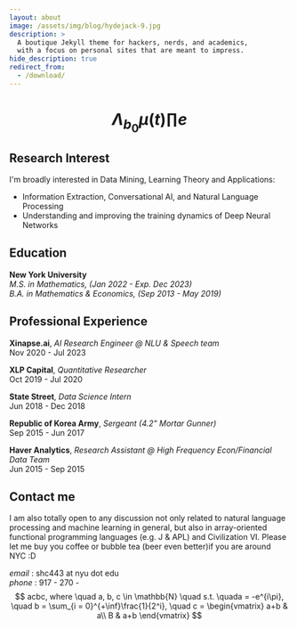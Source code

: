 ```yaml
---
layout: about
image: /assets/img/blog/hydejack-9.jpg
description: >
  A boutique Jekyll theme for hackers, nerds, and academics,
  with a focus on personal sites that are meant to impress.
hide_description: true
redirect_from:
  - /download/
---
```


# <span style="color:white">$$ $$</span> $$ \Lambda_{b_0}\mu(t) \prod e $$ $$ $$

<!--author-->

## Research Interest

I'm broadly interested in Data Mining, Learning Theory and Applications:
- Information Extraction, Conversational AI, and Natural Language Processing
- Understanding and improving the training dynamics of Deep Neural Networks 	

## Education

**New York University**\
*M.S. in Mathematics, (Jan 2022 - Exp. Dec 2023)*\
*B.A. in Mathematics & Economics, (Sep 2013 - May 2019)*

## Professional Experience

**Xinapse.ai**, *AI Research Engineer @ NLU & Speech team*\
Nov 2020 - Jul 2023

**XLP Capital**, *Quantitative Researcher*\
Oct 2019 - Jul 2020

**State Street**, *Data Science Intern*\
Jun 2018 - Dec 2018

**Republic of Korea Army**, *Sergeant (4.2" Mortar Gunner)*\
Sep 2015 - Jun 2017

**Haver Analytics**, *Research Assistant @ High Frequency Econ/Financial Data Team*\
Jun 2015 - Sep 2015

## Contact me

I am also totally open to any discussion not only related to natural language processing and machine learning in general, but also in array-oriented functional programming languages (e.g. J & APL) and Civilization VI. Please let me buy you coffee or bubble tea (beer even better)if you are around NYC  :D

*email* : shc443 at nyu dot edu\
*phone* : 917 - 270 - $$ acbc, where \quad a, b, c \in \mathbb{N} \quad s.t. \quada = -e^{i\pi}, \quad b = \sum_{i = 0}^{+\inf}\frac{1}{2^i}, \quad c = \begin{vmatrix}
a+b & a\\
B & a+b
\end{vmatrix}
$$



[blog]: /
[portfolio]: https://hydejack.com/examples/
[resume]: https://hydejack.com/resume/
[download]: https://hydejack.com/download/
[welcome]: https://hydejack.com/
[forms]: https://hydejack.com/forms-by-example/

[features]: #features
[news]: #build-an-audience
[syntax]: syntax-highlighting
[latex]: #beautiful-math
[dark]: https://hydejack.com/blog/hydejack/2018-09-01-introducing-dark-mode/
[search]: https://hydejack.com/#_search-input
[grid]: https://hydejack.com/blog/hydejack/

[lic]: LICENSE.md
[pro]: licenses/PRO.md
[docs]: docs/README.md
[ofln]: docs/advanced.md#enabling-offline-support
[math]: docs/writing.md#adding-math

[kit]: https://github.com/hydecorp/hydejack-starter-kit/releases
[src]: https://github.com/hydecorp/hydejack
[gem]: https://rubygems.org/gems/jekyll-theme-hydejack
[buy]: https://gum.co/nuOluY

[gpss]: https://developers.google.com/speed/pagespeed/insights/?url=https%3A%2F%2Fhydejack.com%2Fdocs%2F
[rouge]: http://rouge.jneen.net
[katex]: https://khan.github.io/KaTeX/
[mathjax]: https://www.mathjax.org/
[tinyletter]: https://tinyletter.com/

